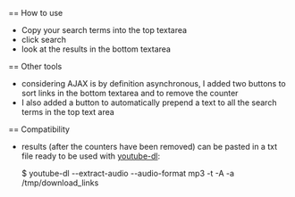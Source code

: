 == How to use

* Copy your search terms into the top textarea
* click search
* look at the results in the bottom textarea

== Other tools

* considering AJAX is by definition asynchronous, I added two buttons to
  sort links in the bottom textarea and to remove the counter
* I also added a button to automatically prepend a text to all the
  search terms in the top text area

== Compatibility

* results (after the counters have been removed) can be pasted in a txt
  file ready to be used with [youtube-dl](http://rg3.github.com/youtube-dl/):

    $ youtube-dl --extract-audio --audio-format mp3 -t -A -a /tmp/download_links

